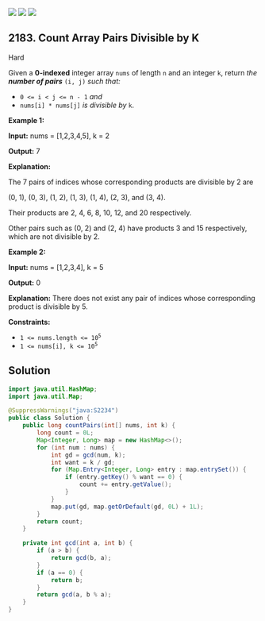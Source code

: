 [![](https://img.shields.io/github/stars/javadev/LeetCode-in-Java?label=Stars&style=flat-square)](https://github.com/javadev/LeetCode-in-Java)
[![](https://img.shields.io/github/forks/javadev/LeetCode-in-Java?label=Fork%20me%20on%20GitHub%20&style=flat-square)](https://github.com/javadev/LeetCode-in-Java/fork)
[![](https://img.shields.io/badge/-LeetCode%20in%20Kotlin-blue?style=flat-square)](https://github.com/javadev/LeetCode-in-Kotlin)

## 2183\. Count Array Pairs Divisible by K

Hard

Given a **0-indexed** integer array `nums` of length `n` and an integer `k`, return _the **number of pairs**_ `(i, j)` _such that:_

*   `0 <= i < j <= n - 1` _and_
*   `nums[i] * nums[j]` _is divisible by_ `k`.

**Example 1:**

**Input:** nums = [1,2,3,4,5], k = 2

**Output:** 7

**Explanation:**

The 7 pairs of indices whose corresponding products are divisible by 2 are

(0, 1), (0, 3), (1, 2), (1, 3), (1, 4), (2, 3), and (3, 4).

Their products are 2, 4, 6, 8, 10, 12, and 20 respectively.

Other pairs such as (0, 2) and (2, 4) have products 3 and 15 respectively, which are not divisible by 2. 

**Example 2:**

**Input:** nums = [1,2,3,4], k = 5

**Output:** 0

**Explanation:** There does not exist any pair of indices whose corresponding product is divisible by 5. 

**Constraints:**

*   <code>1 <= nums.length <= 10<sup>5</sup></code>
*   <code>1 <= nums[i], k <= 10<sup>5</sup></code>

## Solution

```java
import java.util.HashMap;
import java.util.Map;

@SuppressWarnings("java:S2234")
public class Solution {
    public long countPairs(int[] nums, int k) {
        long count = 0L;
        Map<Integer, Long> map = new HashMap<>();
        for (int num : nums) {
            int gd = gcd(num, k);
            int want = k / gd;
            for (Map.Entry<Integer, Long> entry : map.entrySet()) {
                if (entry.getKey() % want == 0) {
                    count += entry.getValue();
                }
            }
            map.put(gd, map.getOrDefault(gd, 0L) + 1L);
        }
        return count;
    }

    private int gcd(int a, int b) {
        if (a > b) {
            return gcd(b, a);
        }
        if (a == 0) {
            return b;
        }
        return gcd(a, b % a);
    }
}
```